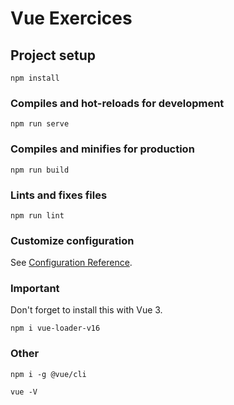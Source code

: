 # Vue Exercices

## Project setup
```
npm install
```

### Compiles and hot-reloads for development
```
npm run serve
```

### Compiles and minifies for production
```
npm run build
```

### Lints and fixes files
```
npm run lint
```

### Customize configuration
See [Configuration Reference](https://cli.vuejs.org/config/).


### Important
Don't forget to install this with Vue 3.
```
npm i vue-loader-v16
```

### Other
```
npm i -g @vue/cli
```
```
vue -V
```